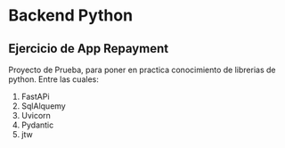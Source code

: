 # Backend Python

## Ejercicio de App Repayment

Proyecto de Prueba, para poner en practica conocimiento de librerias de python.
Entre las cuales:

1. FastAPi
2. SqlAlquemy
3. Uvicorn
4. Pydantic
5. jtw

